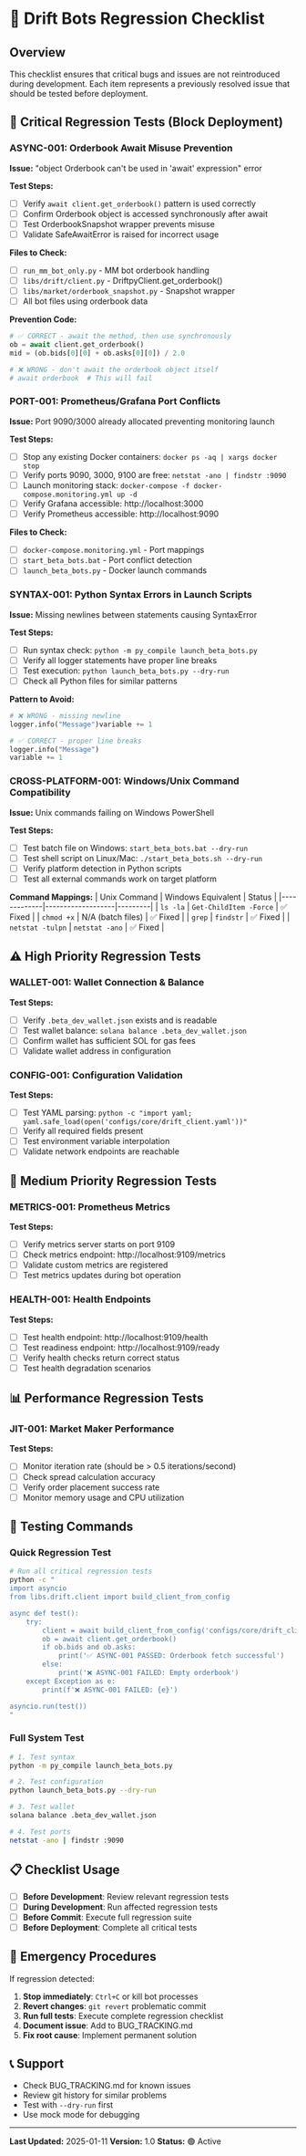 # 🔄 Drift Bots Regression Checklist

## Overview
This checklist ensures that critical bugs and issues are not reintroduced during development. Each item represents a previously resolved issue that should be tested before deployment.

## 🚨 Critical Regression Tests (Block Deployment)

### ASYNC-001: Orderbook Await Misuse Prevention
**Issue:** "object Orderbook can't be used in 'await' expression" error

**Test Steps:**
- [ ] Verify `await client.get_orderbook()` pattern is used correctly
- [ ] Confirm Orderbook object is accessed synchronously after await
- [ ] Test OrderbookSnapshot wrapper prevents misuse
- [ ] Validate SafeAwaitError is raised for incorrect usage

**Files to Check:**
- [ ] `run_mm_bot_only.py` - MM bot orderbook handling
- [ ] `libs/drift/client.py` - DriftpyClient.get_orderbook()
- [ ] `libs/market/orderbook_snapshot.py` - Snapshot wrapper
- [ ] All bot files using orderbook data

**Prevention Code:**
```python
# ✅ CORRECT - await the method, then use synchronously
ob = await client.get_orderbook()
mid = (ob.bids[0][0] + ob.asks[0][0]) / 2.0

# ❌ WRONG - don't await the orderbook object itself
# await orderbook  # This will fail
```

### PORT-001: Prometheus/Grafana Port Conflicts
**Issue:** Port 9090/3000 already allocated preventing monitoring launch

**Test Steps:**
- [ ] Stop any existing Docker containers: `docker ps -aq | xargs docker stop`
- [ ] Verify ports 9090, 3000, 9100 are free: `netstat -ano | findstr :9090`
- [ ] Launch monitoring stack: `docker-compose -f docker-compose.monitoring.yml up -d`
- [ ] Verify Grafana accessible: http://localhost:3000
- [ ] Verify Prometheus accessible: http://localhost:9090

**Files to Check:**
- [ ] `docker-compose.monitoring.yml` - Port mappings
- [ ] `start_beta_bots.bat` - Port conflict detection
- [ ] `launch_beta_bots.py` - Docker launch commands

### SYNTAX-001: Python Syntax Errors in Launch Scripts
**Issue:** Missing newlines between statements causing SyntaxError

**Test Steps:**
- [ ] Run syntax check: `python -m py_compile launch_beta_bots.py`
- [ ] Verify all logger statements have proper line breaks
- [ ] Test execution: `python launch_beta_bots.py --dry-run`
- [ ] Check all Python files for similar patterns

**Pattern to Avoid:**
```python
# ❌ WRONG - missing newline
logger.info("Message")variable += 1

# ✅ CORRECT - proper line breaks
logger.info("Message")
variable += 1
```

### CROSS-PLATFORM-001: Windows/Unix Command Compatibility
**Issue:** Unix commands failing on Windows PowerShell

**Test Steps:**
- [ ] Test batch file on Windows: `start_beta_bots.bat --dry-run`
- [ ] Test shell script on Linux/Mac: `./start_beta_bots.sh --dry-run`
- [ ] Verify platform detection in Python scripts
- [ ] Test all external commands work on target platform

**Command Mappings:**
| Unix Command | Windows Equivalent | Status |
|-------------|-------------------|---------|
| `ls -la` | `Get-ChildItem -Force` | ✅ Fixed |
| `chmod +x` | N/A (batch files) | ✅ Fixed |
| `grep` | `findstr` | ✅ Fixed |
| `netstat -tulpn` | `netstat -ano` | ✅ Fixed |

## ⚠️ High Priority Regression Tests

### WALLET-001: Wallet Connection & Balance
**Test Steps:**
- [ ] Verify `.beta_dev_wallet.json` exists and is readable
- [ ] Test wallet balance: `solana balance .beta_dev_wallet.json`
- [ ] Confirm wallet has sufficient SOL for gas fees
- [ ] Validate wallet address in configuration

### CONFIG-001: Configuration Validation
**Test Steps:**
- [ ] Test YAML parsing: `python -c "import yaml; yaml.safe_load(open('configs/core/drift_client.yaml'))"`
- [ ] Verify all required fields present
- [ ] Test environment variable interpolation
- [ ] Validate network endpoints are reachable

## 🔧 Medium Priority Regression Tests

### METRICS-001: Prometheus Metrics
**Test Steps:**
- [ ] Verify metrics server starts on port 9109
- [ ] Check metrics endpoint: http://localhost:9109/metrics
- [ ] Validate custom metrics are registered
- [ ] Test metrics updates during bot operation

### HEALTH-001: Health Endpoints
**Test Steps:**
- [ ] Test health endpoint: http://localhost:9109/health
- [ ] Test readiness endpoint: http://localhost:9109/ready
- [ ] Verify health checks return correct status
- [ ] Test health degradation scenarios

## 📊 Performance Regression Tests

### JIT-001: Market Maker Performance
**Test Steps:**
- [ ] Monitor iteration rate (should be > 0.5 iterations/second)
- [ ] Check spread calculation accuracy
- [ ] Verify order placement success rate
- [ ] Monitor memory usage and CPU utilization

## 🧪 Testing Commands

### Quick Regression Test
```bash
# Run all critical regression tests
python -c "
import asyncio
from libs.drift.client import build_client_from_config

async def test():
    try:
        client = await build_client_from_config('configs/core/drift_client.yaml')
        ob = await client.get_orderbook()
        if ob.bids and ob.asks:
            print('✅ ASYNC-001 PASSED: Orderbook fetch successful')
        else:
            print('❌ ASYNC-001 FAILED: Empty orderbook')
    except Exception as e:
        print(f'❌ ASYNC-001 FAILED: {e}')

asyncio.run(test())
"
```

### Full System Test
```bash
# 1. Test syntax
python -m py_compile launch_beta_bots.py

# 2. Test configuration
python launch_beta_bots.py --dry-run

# 3. Test wallet
solana balance .beta_dev_wallet.json

# 4. Test ports
netstat -ano | findstr :9090
```

## 📋 Checklist Usage

- [ ] **Before Development**: Review relevant regression tests
- [ ] **During Development**: Run affected regression tests
- [ ] **Before Commit**: Execute full regression suite
- [ ] **Before Deployment**: Complete all critical tests

## 🚨 Emergency Procedures

If regression detected:
1. **Stop immediately**: `Ctrl+C` or kill bot processes
2. **Revert changes**: `git revert` problematic commit
3. **Run full tests**: Execute complete regression checklist
4. **Document issue**: Add to BUG_TRACKING.md
5. **Fix root cause**: Implement permanent solution

## 📞 Support

- Check BUG_TRACKING.md for known issues
- Review git history for similar problems
- Test with `--dry-run` first
- Use mock mode for debugging

---

**Last Updated:** 2025-01-11
**Version:** 1.0
**Status:** 🟢 Active
